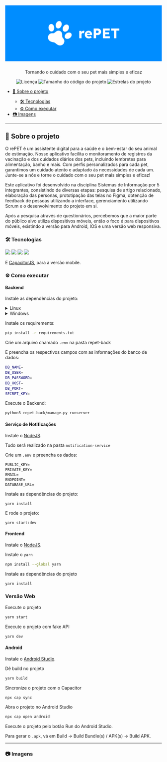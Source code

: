 <h1 align="center">
  <img alt="rePET" src="./assets/banner-readme.jpg" />
</h1>

<p align="center">Tornando o cuidado com o seu pet mais simples e eficaz</p>

<div align="center">
  <img alt="Licença" src="https://img.shields.io/github/license/tilnoene/repet-front" />
  <img alt="Tamanho do código do projeto" src="https://img.shields.io/github/languages/code-size/tilnoene/repet-front" />
  <img alt="Estrelas do projeto" src="https://img.shields.io/github/stars/tilnoene/repet-front?style=social" />
</div>

<ul>
  <li><a href="#-sobre-o-projeto">💬 Sobre o projeto</a></li>
  <ul>
    <li><a href="#-tecnologias">🛠 Tecnologias</a></li>
    <li><a href="#%EF%B8%8F-como-executar">⚙️ Como executar</a></li>
  </ul>

  <li><a href="#-imagens">📷 Imagens</a></li>
</ul>

---

<h2>💬 Sobre o projeto</h2>

O rePET é um assistente digital para a saúde e o bem-estar do seu animal de estimação. Nosso aplicativo facilita o monitoramento de registros da vacinação e dos cuidados diários dos pets, incluindo lembretes para alimentação, banho e mais. Com perfis personalizados para cada pet, garantimos um cuidado atento e adaptado às necessidades de cada um. Junte-se a nós e torne o cuidado com o seu pet mais simples e eficaz!

Este aplicativo foi desenvolvido na disciplina Sistemas de Informação por 5 integrantes, consistindo de diversas etapas: pesquisa de artigo relacionado, elaboração das personas, prototipação das telas no Figma, obtenção de feedback de pessoas utilizando a interface, gerenciamento utilizando Scrum e o desenvolvimento do projeto em si.

Após a pesquisa através de questionários, percebemos que a maior parte do público alvo utiliza dispositivos móveis, então o foco é para dispositivos móveis, existindo a versão para Android, IOS e uma versão web responsiva.

<h3>🛠 Tecnologias</h3>


<img src="https://img.shields.io/badge/react-%2320232a.svg?style=for-the-badge&logo=react&logoColor=%2361DAFB">

<img src="https://img.shields.io/badge/django-%23092E20.svg?style=for-the-badge&logo=django&logoColor=white">

<img src="https://img.shields.io/badge/nestjs-%23E0234E.svg?style=for-the-badge&logo=nestjs&logoColor=white">

<img src="https://img.shields.io/badge/postgres-%23316192.svg?style=for-the-badge&logo=postgresql&logoColor=white">

E [CapacitorJS](https://capacitorjs.com/), para a versão mobile.

<h3>⚙️ Como executar</h3>

<h4> Backend </h4>

Instale as dependências do projeto:


<details>
  <summary>Linux</summary>

  Crie um ambiente virtual:
  ```sh
  python3 -m venv env
  ```

  Ative o ambiente virtual
  ```sh 
  source env/bin/activate
  ```

</details>

<details>
  <summary>Windows</summary>

  Instale o virtualenv:

  ```sh
  pip install virtualenv
  ```

  Crie um ambiente virtual:
  ```sh
  virtualenv env
  ```

  Ative o ambiente virtual
  ```sh 
  env/bin/activate
  ```

</details>


Instale os requirements:

```sh
pip install -r requirements.txt
```

Crie um arquivo chamado `.env` na pasta repet-back

E preencha os respectivos campos com as informações do banco de dados:

```sh
DB_NAME=
DB_USER=
DB_PASSWORD=
DB_HOST=
DB_PORT=
SECRET_KEY=
```

Execute o Backend:

```sh 
python3 repet-back/manage.py runserver
```

<h4> Serviço de Notificações </h4>

Instale o [NodeJS](https://nodejs.org/en/download).

Tudo será realizado na pasta `notification-service`

Crie um `.env` e preencha os dados:

```
PUBLIC_KEY=
PRIVATE_KEY=
EMAIL=
ENDPOINT=
DATABASE_URL=
```

Instale as dependências do projeto:

```
yarn install
```

E rode o projeto:

```
yarn start:dev
```

<h4> Frontend </h4>

Instale o [NodeJS](https://nodejs.org/en/download).

Instale o `yarn`
```sh
npm install --global yarn
```

Instale as dependências do projeto
```sh
yarn install
```

### Versão Web

Execute o projeto
```sh
yarn start
```

Execute o projeto com fake API
```sh
yarn dev
```

#### Android

Instale o [Android Studio](https://developer.android.com/studio).

Dê build no projeto
```sh
yarn build
```

Sincronize o projeto com o Capacitor
```sh
npx cap sync
```

Abra o projeto no Android Studio
```sh
npx cap open android
```

Execute o projeto pelo botão Run do Android Studio.

Para gerar o `.apk`, vá em Build → Build Bundle(s) / APK(s) → Build APK.

---

<h3>📷 Imagens</h3>

